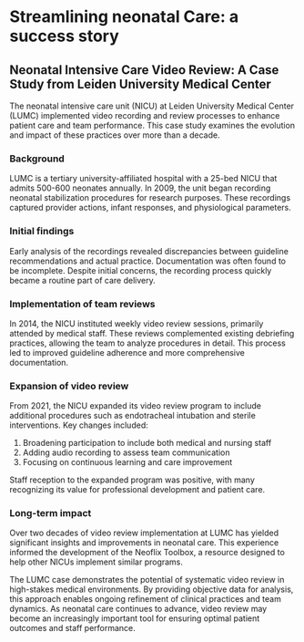 # Streamlining neonatal Care: a success story

## Neonatal Intensive Care Video Review: A Case Study from Leiden University Medical Center <a href="#neonatal-intensive-care-video-review-a-case-study-from-leiden-university-medical-center" id="neonatal-intensive-care-video-review-a-case-study-from-leiden-university-medical-center"></a>

The neonatal intensive care unit (NICU) at Leiden University Medical Center (LUMC) implemented video recording and review processes to enhance patient care and team performance. This case study examines the evolution and impact of these practices over more than a decade.

### **Background**

LUMC is a tertiary university-affiliated hospital with a 25-bed NICU that admits 500-600 neonates annually. In 2009, the unit began recording neonatal stabilization procedures for research purposes. These recordings captured provider actions, infant responses, and physiological parameters.

### **Initial findings**

Early analysis of the recordings revealed discrepancies between guideline recommendations and actual practice. Documentation was often found to be incomplete. Despite initial concerns, the recording process quickly became a routine part of care delivery.

### **Implementation of team reviews**

In 2014, the NICU instituted weekly video review sessions, primarily attended by medical staff. These reviews complemented existing debriefing practices, allowing the team to analyze procedures in detail. This process led to improved guideline adherence and more comprehensive documentation.

### **Expansion of video review**

From 2021, the NICU expanded its video review program to include additional procedures such as endotracheal intubation and sterile interventions. Key changes included:

1. Broadening participation to include both medical and nursing staff
2. Adding audio recording to assess team communication
3. Focusing on continuous learning and care improvement

Staff reception to the expanded program was positive, with many recognizing its value for professional development and patient care.

### **Long-term impact**

Over two decades of video review implementation at LUMC has yielded significant insights and improvements in neonatal care. This experience informed the development of the Neoflix Toolbox, a resource designed to help other NICUs implement similar programs.

The LUMC case demonstrates the potential of systematic video review in high-stakes medical environments. By providing objective data for analysis, this approach enables ongoing refinement of clinical practices and team dynamics. As neonatal care continues to advance, video review may become an increasingly important tool for ensuring optimal patient outcomes and staff performance.

